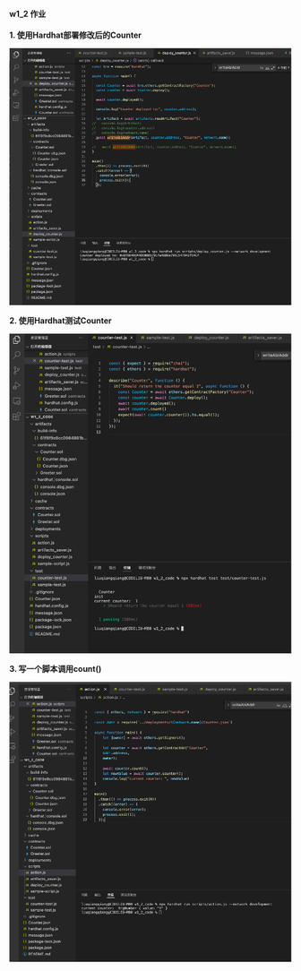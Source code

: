 #### w1_2 作业
**1. 使用Hardhat部署修改后的Counter**

![w1_2_1.png](w1_2.resources/w1_2_1.png)

**2. 使用Hardhat测试Counter**

![5a391daf0ae0804abb8aca8bf3d84a17](w1_2.resources/w1_2_2.png)

**3. 写一个脚本调用count()**

![83bd372ece67abe987b8cce8b07856a2](w1_2.resources/w1_2_3.png)
 

